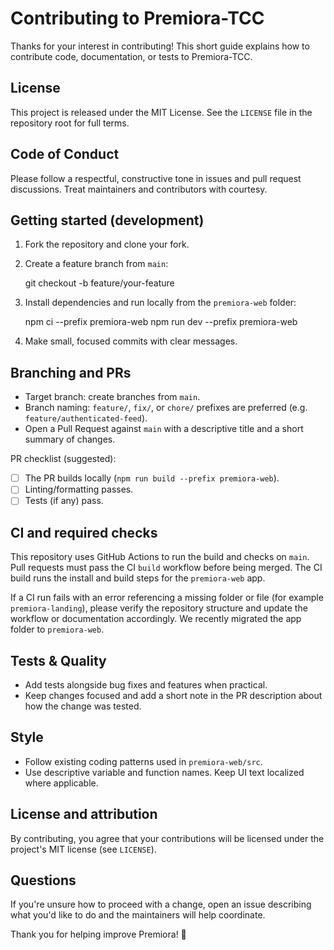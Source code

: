 # Contributing to Premiora-TCC

Thanks for your interest in contributing! This short guide explains how to contribute code, documentation, or tests to Premiora-TCC.

## License
This project is released under the MIT License. See the `LICENSE` file in the repository root for full terms.

## Code of Conduct
Please follow a respectful, constructive tone in issues and pull request discussions. Treat maintainers and contributors with courtesy.

## Getting started (development)
1. Fork the repository and clone your fork.
2. Create a feature branch from `main`:

   git checkout -b feature/your-feature

3. Install dependencies and run locally from the `premiora-web` folder:

   npm ci --prefix premiora-web
   npm run dev --prefix premiora-web

4. Make small, focused commits with clear messages.

## Branching and PRs
- Target branch: create branches from `main`.
- Branch naming: `feature/`, `fix/`, or `chore/` prefixes are preferred (e.g. `feature/authenticated-feed`).
- Open a Pull Request against `main` with a descriptive title and a short summary of changes.

PR checklist (suggested):
- [ ] The PR builds locally (`npm run build --prefix premiora-web`).
- [ ] Linting/formatting passes.
- [ ] Tests (if any) pass.

## CI and required checks
This repository uses GitHub Actions to run the build and checks on `main`. Pull requests must pass the CI `build` workflow before being merged. The CI build runs the install and build steps for the `premiora-web` app.

If a CI run fails with an error referencing a missing folder or file (for example `premiora-landing`), please verify the repository structure and update the workflow or documentation accordingly. We recently migrated the app folder to `premiora-web`.

## Tests & Quality
- Add tests alongside bug fixes and features when practical.
- Keep changes focused and add a short note in the PR description about how the change was tested.

## Style
- Follow existing coding patterns used in `premiora-web/src`.
- Use descriptive variable and function names. Keep UI text localized where applicable.

## License and attribution
By contributing, you agree that your contributions will be licensed under the project's MIT license (see `LICENSE`).

## Questions
If you're unsure how to proceed with a change, open an issue describing what you'd like to do and the maintainers will help coordinate.

Thank you for helping improve Premiora! 🎉

